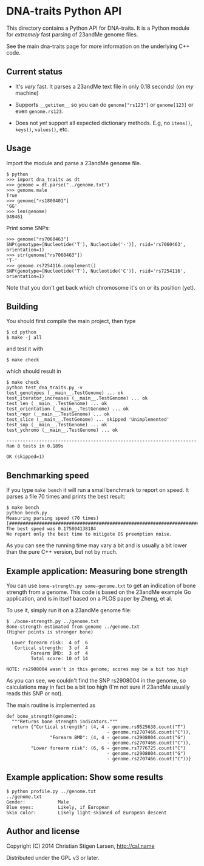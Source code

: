 DNA-traits Python API
=====================

This directory contains a Python API for DNA-traits.  It is a Python module
for *extremely* fast parsing of 23andMe genome files.

See the main dna-traits page for more information on the underlying C++
code.

Current status
--------------

  * It's _very_ fast. It parses a 23andMe text file in only 0.18 seconds! (on
    _my_ machine)

  * Supports `__getitem__` so you can do `genome["rs123"]` or `genome[123]` or
    even `genome.rs123`.

  * Does not _yet_ support all expected dictionary methods. E.g, no
    `items()`, `keys()`, `values()`, etc.

Usage
-----

Import the module and parse a 23andMe genome file.

    $ python
    >>> import dna_traits as dt
    >>> genome = dt.parse("../genome.txt")
    >>> genome.male
    True
    >>> genome["rs1800401"]
    'GG'
    >>> len(genome)
    949461

Print some SNPs:

    >>> genome["rs7060463"]
    SNP(genotype=[Nucleotide('T'), Nucleotide('-')], rsid='rs7060463',
    orientation=1)
    >>> str(genome["rs7060463"])
    'T-'
    >>> genome.rs7254116.complement()
    SNP(genotype=[Nucleotide('T'), Nucleotide('C')], rsid='rs7254116',
    orientation=1)

Note that you don't get back which chromosome it's on or its position (yet).

Building
--------

You should first compile the main project, then type

    $ cd python
    $ make -j all

and test it with

    $ make check

which should result in

    $ make check
    python test_dna_traits.py -v
    test_genotypes (__main__.TestGenome) ... ok
    test_iterator_increases (__main__.TestGenome) ... ok
    test_len (__main__.TestGenome) ... ok
    test_orientation (__main__.TestGenome) ... ok
    test_repr (__main__.TestGenome) ... ok
    test_slice (__main__.TestGenome) ... skipped 'Unimplemented'
    test_snp (__main__.TestGenome) ... ok
    test_ychromo (__main__.TestGenome) ... ok

    ----------------------------------------------------------------------
    Ran 8 tests in 0.189s

    OK (skipped=1)

Benchmarking speed
------------------

If you type `make bench` it will run a small benchmark to report on speed.
It parses a file 70 times and prints the best result:

    $ make bench
    python bench.py
    Measuring parsing speed (70 times)
    [######################################################################]
    The best speed was 0.175804138184
    We report only the best time to mitigate OS preemption noise.

As you can see the running time may vary a bit and is usually a bit lower
than the pure C++ version, but not by much.


Example application: Measuring bone strength
--------------------------------------------

You can use `bone-strength.py some-genome.txt` to get an indication of bone
strength from a genome.  This code is based on the 23andMe example Go
application, and is in itself based on a PLOS paper by Zheng, et al.

To use it, simply run it on a 23andMe genome file:

    $ ./bone-strength.py ../genome.txt
    Bone-strength estimated from genome ../genome.txt
    (Higher points is stronger bone)

      Lower forearm risk:  4 of  6
       Cortical strength:  3 of  4
             Forearm BMD:  3 of  4
             Total score: 10 of 14

    NOTE: rs2908004 wasn't in this genome; scores may be a bit too high

As you can see, we couldn't find the SNP rs2908004 in the genome, so
calculations may in fact be a bit too high (I'm not sure if 23andMe usually
reads this SNP or not).

The main routine is implemented as

    def bone_strength(genome):
      """Returns bone strength indicators."""
      return {"Cortical strength": (4, 4 - genome.rs9525638.count("T")
                                         - genome.rs2707466.count("C")),
                    "Forearm BMD": (4, 4 - genome.rs2908004.count("G")
                                         - genome.rs2707466.count("C")),
             "Lower forearm risk": (6, 6 - genome.rs7776725.count("C")
                                         - genome.rs2908004.count("G")
                                         - genome.rs2707466.count("C"))}

Example application: Show some results
--------------------------------------

    $ python profile.py ../genome.txt
    ../genome.txt
    Gender:            Male
    Blue eyes:         Likely, if European
    Skin color:        Likely light-skinned of European descent

Author and license
------------------
Copyright (C) 2014 Christian Stigen Larsen,
http://csl.name

Distributed under the GPL v3 or later.
